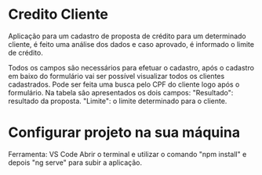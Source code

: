 # Credito Cliente
Aplicação para um cadastro de proposta de crédito para um determinado cliente, é feito uma análise dos dados e caso aprovado, é informado o limite de crédito.

Todos os campos são necessários para efetuar o cadastro, após o cadastro em baixo do formulário vai ser possível visualizar todos os clientes cadastrados.
Pode ser feita uma busca pelo CPF do cliente logo após o formulário.
Na tabela são apresentados os dois campos:
"Resultado": resultado da proposta.
"Limite": o limite determinado para o cliente.

# Configurar projeto na sua máquina
Ferramenta: VS Code
Abrir o terminal e utilizar o comando "npm install" e depois "ng serve" para subir a aplicação.
